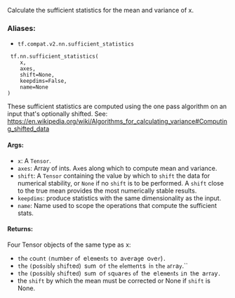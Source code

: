 
Calculate the sufficient statistics for the mean and variance of x.
### Aliases:
- `tf.compat.v2.nn.sufficient_statistics`

```
 tf.nn.sufficient_statistics(
    x,
    axes,
    shift=None,
    keepdims=False,
    name=None
)
```

These sufficient statistics are computed using the one pass algorithm on an input that's optionally shifted. See: https://en.wikipedia.org/wiki/Algorithms_for_calculating_variance#Computing_shifted_data
#### Args:
- `x`: A `Tensor`.
- `axes`: Array of ints. A`x`es along which to compute mean and variance.
- `shift`: A `Tensor` containing the value by which to `shift` the data for numerical stability, or `None` if no `shift` is to be performed. A `shift` close to the true mean provides the most numerically stable results.
- `keepdims`: produce statistics with the same dimensionality as the input.
- `name`: Name used to scope the operations that compute the sufficient stats.
#### Returns:

Four Tensor objects of the same type as x:
- ``t``h``e`` ``c``o``u``n``t`` ``(``n``u``m``b``e``r`` ``o``f`` ``e``l``e``m``e``n``t``s`` ``t``o`` ``a``v``e``r``a``g``e`` ``o``v``e``r``)``.``
- ``t``h``e`` ``(``p``o``s``s``i``b``l``y`` ``s``h``i``f``t``e``d``)`` ``s``u``m`` ``o``f`` ``t``h``e`` ``e``l``e``m``e``n``t``s`` ``i``n`` ``t``h``e`` ``a``r``r``a``y``.``
- ``t``h``e`` ``(``p``o``s``s``i``b``l``y`` ``s``h``i``f``t``e``d``)`` ``s``u``m`` ``o``f`` ``s``q``u``a``r``e``s`` ``o``f`` ``t``h``e`` ``e``l``e``m``e``n``t``s`` ``i``n`` ``t``h``e`` ``a``r``r``a``y``.``
- the `shift` by which the mean must be corrected or None if `shift` is None.

